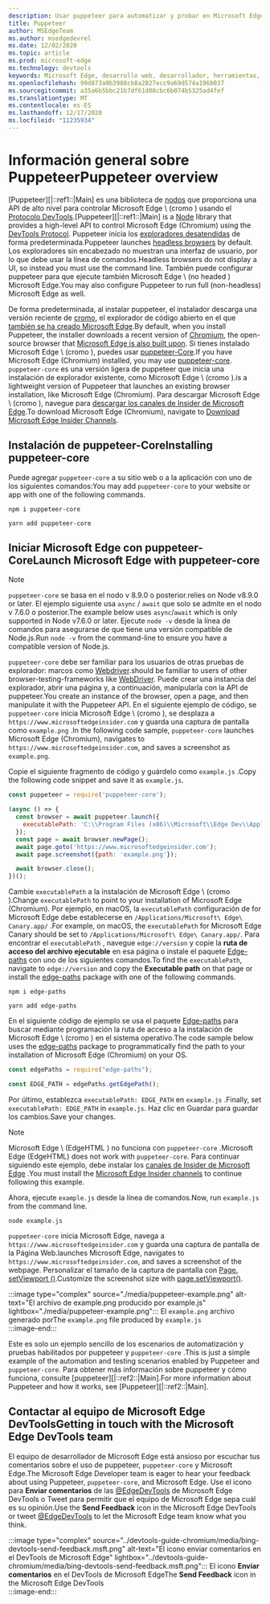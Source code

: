 ```yaml
---
description: Usar puppeteer para automatizar y probar en Microsoft Edge
title: Puppeteer
author: MSEdgeTeam
ms.author: msedgedevrel
ms.date: 12/02/2020
ms.topic: article
ms.prod: microsoft-edge
ms.technology: devtools
keywords: Microsoft Edge, desarrollo web, desarrollador, herramientas, automatización, prueba
ms.openlocfilehash: 99d873a9b3988cb8a2827ecc9a69d574a196b037
ms.sourcegitcommit: a35a6b5bbc21b7df61d08cbc6b074b5325ad4fef
ms.translationtype: MT
ms.contentlocale: es-ES
ms.lasthandoff: 12/17/2020
ms.locfileid: "11235934"
---
```

# <span data-ttu-id="ec180-104">Información general sobre Puppeteer</span><span class="sxs-lookup"><span data-stu-id="ec180-104">Puppeteer overview</span></span>  

<span data-ttu-id="ec180-105">[Puppeteer][|::ref1::|Main] es una biblioteca de [nodos][NodejsMain] que proporciona una API de alto nivel para controlar Microsoft Edge \ (cromo \) usando el [Protocolo DevTools][GithubChromedevtoolsProtocol].</span><span class="sxs-lookup"><span data-stu-id="ec180-105">[Puppeteer][|::ref1::|Main] is a [Node][NodejsMain] library that provides a high-level API to control Microsoft Edge \(Chromium\) using the [DevTools Protocol][GithubChromedevtoolsProtocol].</span></span>  <span data-ttu-id="ec180-106">Puppeteer inicia los [exploradores desatendidas][WikiHeadlessBrowser] de forma predeterminada.</span><span class="sxs-lookup"><span data-stu-id="ec180-106">Puppeteer launches [headless browsers][WikiHeadlessBrowser] by default.</span></span>  <span data-ttu-id="ec180-107">Los exploradores sin encabezado no muestran una interfaz de usuario, por lo que debe usar la línea de comandos.</span><span class="sxs-lookup"><span data-stu-id="ec180-107">Headless browsers do not display a UI, so instead you must use the command line.</span></span>  <span data-ttu-id="ec180-108">También puede configurar puppeteer para que ejecute también Microsoft Edge \ (no headed \) Microsoft Edge.</span><span class="sxs-lookup"><span data-stu-id="ec180-108">You may also configure Puppeteer to run full \(non-headless\) Microsoft Edge as well.</span></span>  

<span data-ttu-id="ec180-109">De forma predeterminada, al instalar puppeteer, el instalador descarga una versión reciente de [cromo][ChromiumHome], el explorador de código abierto en el que [también se ha creado Microsoft Edge][MicrosoftBlogsWindowsExperience20181206].</span><span class="sxs-lookup"><span data-stu-id="ec180-109">By default, when you install Puppeteer, the installer downloads a recent version of [Chromium][ChromiumHome], the open-source browser that [Microsoft Edge is also built upon][MicrosoftBlogsWindowsExperience20181206].</span></span>  <span data-ttu-id="ec180-110">Si tienes instalado Microsoft Edge \ (cromo \), puedes usar [puppeteer-Core][PuppeteerApivscore].</span><span class="sxs-lookup"><span data-stu-id="ec180-110">If you have Microsoft Edge \(Chromium\) installed, you may use [puppeteer-core][PuppeteerApivscore].</span></span>  `puppeteer-core` <span data-ttu-id="ec180-111">es una versión ligera de puppeteer que inicia una instalación de explorador existente, como Microsoft Edge \ (cromo \).</span><span class="sxs-lookup"><span data-stu-id="ec180-111">is a lightweight version of Puppeteer that launches an existing browser installation, like Microsoft Edge \(Chromium\).</span></span>  <span data-ttu-id="ec180-112">Para descargar Microsoft Edge \ (cromo \), navegue para [descargar los canales de Insider de Microsoft Edge][MicrosoftedgeinsiderDownload].</span><span class="sxs-lookup"><span data-stu-id="ec180-112">To download Microsoft Edge \(Chromium\), navigate to [Download Microsoft Edge Insider Channels][MicrosoftedgeinsiderDownload].</span></span>  

## <span data-ttu-id="ec180-113">Instalación de puppeteer-Core</span><span class="sxs-lookup"><span data-stu-id="ec180-113">Installing puppeteer-core</span></span>  

<span data-ttu-id="ec180-114">Puede agregar `puppeteer-core` a su sitio web o a la aplicación con uno de los siguientes comandos:</span><span class="sxs-lookup"><span data-stu-id="ec180-114">You may add `puppeteer-core` to your website or app with one of the following commands.</span></span>  

```shell
npm i puppeteer-core
```  

```shell
yarn add puppeteer-core
```  

## <span data-ttu-id="ec180-115">Iniciar Microsoft Edge con puppeteer-Core</span><span class="sxs-lookup"><span data-stu-id="ec180-115">Launch Microsoft Edge with puppeteer-core</span></span>  

> [!NOTE]
> `puppeteer-core` <span data-ttu-id="ec180-116">se basa en el nodo v 8.9.0 o posterior.</span><span class="sxs-lookup"><span data-stu-id="ec180-116">relies on Node v8.9.0 or later.</span></span>  <span data-ttu-id="ec180-117">El ejemplo siguiente usa `async` / `await` que solo se admite en el nodo v 7.6.0 o posterior.</span><span class="sxs-lookup"><span data-stu-id="ec180-117">The example below uses `async`/`await` which is only supported in Node v7.6.0 or later.</span></span>  <span data-ttu-id="ec180-118">Ejecute `node -v` desde la línea de comandos para asegurarse de que tiene una versión compatible de Node.js.</span><span class="sxs-lookup"><span data-stu-id="ec180-118">Run `node -v` from the command-line to ensure you have a compatible version of Node.js.</span></span>  

`puppeteer-core` <span data-ttu-id="ec180-119">debe ser familiar para los usuarios de otras pruebas de explorador: marcos como [Webdriver][WebdriverChromiumMain].</span><span class="sxs-lookup"><span data-stu-id="ec180-119">should be familiar to users of other browser-testing-frameworks like [WebDriver][WebdriverChromiumMain].</span></span>  <span data-ttu-id="ec180-120">Puede crear una instancia del explorador, abrir una página y, a continuación, manipularla con la API de puppeteer.</span><span class="sxs-lookup"><span data-stu-id="ec180-120">You create an instance of the browser, open a page, and then manipulate it with the Puppeteer API.</span></span>  <span data-ttu-id="ec180-121">En el siguiente ejemplo de código, se `puppeteer-core` inicia Microsoft Edge \ (cromo \), se desplaza a `https://www.microsoftedgeinsider.com` y guarda una captura de pantalla como `example.png` .</span><span class="sxs-lookup"><span data-stu-id="ec180-121">In the following code sample, `puppeteer-core` launches Microsoft Edge \(Chromium\), navigates to `https://www.microsoftedgeinsider.com`, and saves a screenshot as `example.png`.</span></span>  

<span data-ttu-id="ec180-122">Copie el siguiente fragmento de código y guárdelo como `example.js` .</span><span class="sxs-lookup"><span data-stu-id="ec180-122">Copy the following code snippet and save it as `example.js`.</span></span>  

```javascript
const puppeteer = require('puppeteer-core');

(async () => {
  const browser = await puppeteer.launch({
    executablePath: 'C:\\Program Files (x86)\\Microsoft\\Edge Dev\\Application\\msedge.exe'
  });
  const page = await browser.newPage();
  await page.goto('https://www.microsoftedgeinsider.com');
  await page.screenshot({path: 'example.png'});

  await browser.close();
})();
```  

<span data-ttu-id="ec180-123">Cambie `executablePath` a la instalación de Microsoft Edge \ (cromo \).</span><span class="sxs-lookup"><span data-stu-id="ec180-123">Change `executablePath` to point to your installation of Microsoft Edge \(Chromium\).</span></span>  <span data-ttu-id="ec180-124">Por ejemplo, en macOS, la `executablePath` configuración de for Microsoft Edge debe establecerse en `/Applications/Microsoft\ Edge\ Canary.app/` .</span><span class="sxs-lookup"><span data-stu-id="ec180-124">For example, on macOS, the `executablePath` for Microsoft Edge Canary should be set to `/Applications/Microsoft\ Edge\ Canary.app/`.</span></span>  <span data-ttu-id="ec180-125">Para encontrar el `executablePath` , navegue `edge://version` y copie la **ruta de acceso del archivo ejecutable** en esa página o instale el paquete [Edge-paths][npmEdgePaths] con uno de los siguientes comandos.</span><span class="sxs-lookup"><span data-stu-id="ec180-125">To find the `executablePath`, navigate to `edge://version` and copy the **Executable path** on that page or install the [edge-paths][npmEdgePaths] package with one of the following commands.</span></span>  

```shell
npm i edge-paths
```  

```shell
yarn add edge-paths
```  
 
<span data-ttu-id="ec180-126">En el siguiente código de ejemplo se usa el paquete [Edge-paths][npmEdgePaths] para buscar mediante programación la ruta de acceso a la instalación de Microsoft Edge \ (cromo \) en el sistema operativo.</span><span class="sxs-lookup"><span data-stu-id="ec180-126">The code sample below uses the [edge-paths][npmEdgePaths] package to programmatically find the path to your installation of Microsoft Edge \(Chromium\) on your OS.</span></span>

```javascript
const edgePaths = require("edge-paths");

const EDGE_PATH = edgePaths.getEdgePath();
```

<span data-ttu-id="ec180-127">Por último, establezca `executablePath: EDGE_PATH` en `example.js` .</span><span class="sxs-lookup"><span data-stu-id="ec180-127">Finally, set `executablePath: EDGE_PATH` in `example.js`.</span></span>  <span data-ttu-id="ec180-128">Haz clic en Guardar para guardar los cambios.</span><span class="sxs-lookup"><span data-stu-id="ec180-128">Save your changes.</span></span>  

> [!NOTE]
> <span data-ttu-id="ec180-129">Microsoft Edge \ (EdgeHTML \) no funciona con `puppeteer-core` .</span><span class="sxs-lookup"><span data-stu-id="ec180-129">Microsoft Edge \(EdgeHTML\) does not work with `puppeteer-core`.</span></span>  <span data-ttu-id="ec180-130">Para continuar siguiendo este ejemplo, debe instalar los [canales de Insider de Microsoft Edge][MicrosoftedgeinsiderDownload] .</span><span class="sxs-lookup"><span data-stu-id="ec180-130">You must install the [Microsoft Edge Insider channels][MicrosoftedgeinsiderDownload] to continue following this example.</span></span>  

<span data-ttu-id="ec180-131">Ahora, ejecute `example.js` desde la línea de comandos.</span><span class="sxs-lookup"><span data-stu-id="ec180-131">Now, run `example.js` from the command line.</span></span>  

```shell
node example.js
```  

`puppeteer-core` <span data-ttu-id="ec180-132">inicia Microsoft Edge, navega a `https://www.microsoftedgeinsider.com` y guarda una captura de pantalla de la Página Web.</span><span class="sxs-lookup"><span data-stu-id="ec180-132">launches Microsoft Edge, navigates to `https://www.microsoftedgeinsider.com`, and saves a screenshot of the webpage.</span></span>  <span data-ttu-id="ec180-133">Personalizar el tamaño de la captura de pantalla con [Page. setViewport ()][PuppeteerApipagesetviewport].</span><span class="sxs-lookup"><span data-stu-id="ec180-133">Customize the screenshot size with [page.setViewport()][PuppeteerApipagesetviewport].</span></span>  

:::image type="complex" source="./media/puppeteer-example.png" alt-text="El archivo de example.png producido por example.js" lightbox="./media/puppeteer-example.png":::
   <span data-ttu-id="ec180-135">El `example.png` archivo generado por</span><span class="sxs-lookup"><span data-stu-id="ec180-135">The `example.png` file produced by</span></span> `example.js`  
:::image-end:::  

<span data-ttu-id="ec180-136">Este es solo un ejemplo sencillo de los escenarios de automatización y pruebas habilitados por puppeteer y `puppeteer-core` .</span><span class="sxs-lookup"><span data-stu-id="ec180-136">This is just a simple example of the automation and testing scenarios enabled by Puppeteer and `puppeteer-core`.</span></span>  <span data-ttu-id="ec180-137">Para obtener más información sobre puppeteer y cómo funciona, consulte [puppeteer][|::ref2::|Main].</span><span class="sxs-lookup"><span data-stu-id="ec180-137">For more information about Puppeteer and how it works, see [Puppeteer][|::ref2::|Main].</span></span>  

## <span data-ttu-id="ec180-138">Contactar al equipo de Microsoft Edge DevTools</span><span class="sxs-lookup"><span data-stu-id="ec180-138">Getting in touch with the Microsoft Edge DevTools team</span></span>  

<span data-ttu-id="ec180-139">El equipo de desarrollador de Microsoft Edge está ansioso por escuchar tus comentarios sobre el uso de puppeteer, `puppeteer-core` y Microsoft Edge.</span><span class="sxs-lookup"><span data-stu-id="ec180-139">The Microsoft Edge Developer team is eager to hear your feedback about using Puppeteer, `puppeteer-core`, and Microsoft Edge.</span></span>  <span data-ttu-id="ec180-140">Use el icono para **Enviar comentarios** de las [@EdgeDevTools][TwitterIntentTweetEdgedevtools] de Microsoft Edge DevTools o Tweet para permitir que el equipo de Microsoft Edge sepa cuál es su opinión.</span><span class="sxs-lookup"><span data-stu-id="ec180-140">Use the **Send Feedback** icon in the Microsoft Edge DevTools or tweet [@EdgeDevTools][TwitterIntentTweetEdgedevtools] to let the Microsoft Edge team know what you think.</span></span>  

:::image type="complex" source="../devtools-guide-chromium/media/bing-devtools-send-feedback.msft.png" alt-text="El icono enviar comentarios en el DevTools de Microsoft Edge" lightbox="../devtools-guide-chromium/media/bing-devtools-send-feedback.msft.png":::
   <span data-ttu-id="ec180-142">El icono **Enviar comentarios** en el DevTools de Microsoft Edge</span><span class="sxs-lookup"><span data-stu-id="ec180-142">The **Send Feedback** icon in the Microsoft Edge DevTools</span></span>  
:::image-end:::  

<!--## See also  

*   [WebDriver (Chromium)][WebdriverChromiumMain]  
*   [WebDriver (EdgeHTML)][WebdriverEdgehtmlMain]  
*   [Chrome DevTools Protocol Viewer on GitHub][GithubChromedevtoolsProtocol]  
*   [Microsoft Edge:  Making the web better through more open source collaboration on Microsoft Experience Blog][MicrosoftBlogsWindowsExperience20181206]  
*   [Download Microsoft Edge Insider Channels][MicrosoftedgeinsiderDownload]  
*   [Chromium on The Chromium Projects][ChromiumHome]  
*   [Node.js][NodejsMain]  
*   [Puppeteer][PuppeteerMain]  
*   [puppeteer vs. puppeteer-core][PuppeteerApivscore]  
*   [page.setViewport() on Puppeteer][PuppeteerApipagesetviewport]  
*   [Headless browser on Wikipedia][WikiHeadlessBrowser]  -->  

<!-- links -->  

[WebdriverChromiumMain]: ../webdriver-chromium/index.md "Controlador WebDrive (cromo) | Microsoft docs"  
<!--  [WebdriverEdgehtmlMain]: ../edgehtml/webdriver/index.md "WebDriver (EdgeHTML) | Microsoft Docs"  -->  

[GithubChromedevtoolsProtocol]: https://chromedevtools.github.io/devtools-protocol "Visor de protocolo de cromo DevTools | GitHub"  

[MicrosoftBlogsWindowsExperience20181206]: https://blogs.windows.com/windowsexperience/2018/12/06/microsoft-edge-making-the-web-better-through-more-open-source-collaboration "Microsoft Edge: cómo mejorar la eficacia de la web mediante una colaboración de código abierto | Blog de experiencia de Microsoft"  

[MicrosoftedgeinsiderDownload]: https://www.microsoftedgeinsider.com/download "Descargar Microsoft Edge Insider Channels"  

[ChromiumHome]: https://www.chromium.org/Home "Cromo | Proyectos de cromo"  

[NodejsMain]: https://nodejs.org "Node.js"  

[npmEdgePaths]: https://www.npmjs.com/package/edge-paths "Rutas de borde | NPM"  

[PuppeteerMain]: https://pptr.dev "Puppeteer"  
[PuppeteerApivscore]: https://pptr.dev/#?product=Puppeteer&version=v2.0.0&show=api-puppeteer-vs-puppeteer-core "puppeteer frente a puppeteer-Core | Puppeteer"  
[PuppeteerApipagesetviewport]: https://pptr.dev/#?product=Puppeteer&version=v2.0.0&show=api-pagesetviewportviewport "Page. setViewport (ventanilla) | Puppeteer"  

[TwitterIntentTweetEdgedevtools]: https://twitter.com/intent/tweet?text=@EdgeDevTools "@EdgeDevTools: publica un tweet | Twitter"  

[WikiHeadlessBrowser]: https://en.wikipedia.org/wiki/Headless_browser "Explorador sin periféricos | Wikipedia"  
